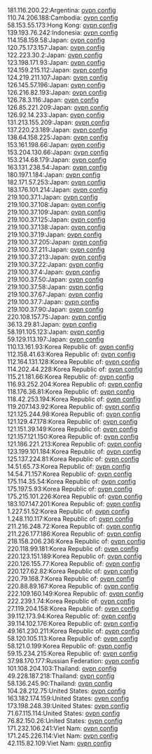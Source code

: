 181.116.200.22:Argentina: [ovpn config](vpn/181_116_200_22.ovpn)  
110.74.206.188:Cambodia: [ovpn config](vpn/110_74_206_188.ovpn)  
58.153.55.173:Hong Kong: [ovpn config](vpn/58_153_55_173.ovpn)  
139.193.76.242:Indonesia: [ovpn config](vpn/139_193_76_242.ovpn)  
114.158.159.58:Japan: [ovpn config](vpn/114_158_159_58.ovpn)  
120.75.173.157:Japan: [ovpn config](vpn/120_75_173_157.ovpn)  
122.223.30.2:Japan: [ovpn config](vpn/122_223_30_2.ovpn)  
123.198.171.93:Japan: [ovpn config](vpn/123_198_171_93.ovpn)  
124.159.215.112:Japan: [ovpn config](vpn/124_159_215_112.ovpn)  
124.219.211.107:Japan: [ovpn config](vpn/124_219_211_107.ovpn)  
126.145.57.196:Japan: [ovpn config](vpn/126_145_57_196.ovpn)  
126.216.82.193:Japan: [ovpn config](vpn/126_216_82_193.ovpn)  
126.78.3.116:Japan: [ovpn config](vpn/126_78_3_116.ovpn)  
126.85.221.209:Japan: [ovpn config](vpn/126_85_221_209.ovpn)  
126.92.14.233:Japan: [ovpn config](vpn/126_92_14_233.ovpn)  
131.213.155.209:Japan: [ovpn config](vpn/131_213_155_209.ovpn)  
137.220.23.189:Japan: [ovpn config](vpn/137_220_23_189.ovpn)  
138.64.158.225:Japan: [ovpn config](vpn/138_64_158_225.ovpn)  
153.161.198.66:Japan: [ovpn config](vpn/153_161_198_66.ovpn)  
153.204.130.66:Japan: [ovpn config](vpn/153_204_130_66.ovpn)  
153.214.68.179:Japan: [ovpn config](vpn/153_214_68_179.ovpn)  
163.131.238.54:Japan: [ovpn config](vpn/163_131_238_54.ovpn)  
180.197.1.184:Japan: [ovpn config](vpn/180_197_1_184.ovpn)  
182.171.57.253:Japan: [ovpn config](vpn/182_171_57_253.ovpn)  
183.176.101.214:Japan: [ovpn config](vpn/183_176_101_214.ovpn)  
219.100.37.1:Japan: [ovpn config](vpn/219_100_37_1.ovpn)  
219.100.37.108:Japan: [ovpn config](vpn/219_100_37_108.ovpn)  
219.100.37.109:Japan: [ovpn config](vpn/219_100_37_109.ovpn)  
219.100.37.125:Japan: [ovpn config](vpn/219_100_37_125.ovpn)  
219.100.37.138:Japan: [ovpn config](vpn/219_100_37_138.ovpn)  
219.100.37.19:Japan: [ovpn config](vpn/219_100_37_19.ovpn)  
219.100.37.205:Japan: [ovpn config](vpn/219_100_37_205.ovpn)  
219.100.37.211:Japan: [ovpn config](vpn/219_100_37_211.ovpn)  
219.100.37.213:Japan: [ovpn config](vpn/219_100_37_213.ovpn)  
219.100.37.22:Japan: [ovpn config](vpn/219_100_37_22.ovpn)  
219.100.37.4:Japan: [ovpn config](vpn/219_100_37_4.ovpn)  
219.100.37.50:Japan: [ovpn config](vpn/219_100_37_50.ovpn)  
219.100.37.58:Japan: [ovpn config](vpn/219_100_37_58.ovpn)  
219.100.37.67:Japan: [ovpn config](vpn/219_100_37_67.ovpn)  
219.100.37.7:Japan: [ovpn config](vpn/219_100_37_7.ovpn)  
219.100.37.90:Japan: [ovpn config](vpn/219_100_37_90.ovpn)  
220.108.157.75:Japan: [ovpn config](vpn/220_108_157_75.ovpn)  
36.13.29.81:Japan: [ovpn config](vpn/36_13_29_81.ovpn)  
58.191.105.123:Japan: [ovpn config](vpn/58_191_105_123.ovpn)  
59.129.113.197:Japan: [ovpn config](vpn/59_129_113_197.ovpn)  
110.13.161.93:Korea Republic of: [ovpn config](vpn/110_13_161_93.ovpn)  
112.158.41.63:Korea Republic of: [ovpn config](vpn/112_158_41_63.ovpn)  
112.164.131.128:Korea Republic of: [ovpn config](vpn/112_164_131_128.ovpn)  
114.202.44.228:Korea Republic of: [ovpn config](vpn/114_202_44_228.ovpn)  
115.21.181.66:Korea Republic of: [ovpn config](vpn/115_21_181_66.ovpn)  
116.93.252.204:Korea Republic of: [ovpn config](vpn/116_93_252_204.ovpn)  
118.176.36.81:Korea Republic of: [ovpn config](vpn/118_176_36_81.ovpn)  
118.42.253.194:Korea Republic of: [ovpn config](vpn/118_42_253_194.ovpn)  
119.207.143.92:Korea Republic of: [ovpn config](vpn/119_207_143_92.ovpn)  
121.125.244.98:Korea Republic of: [ovpn config](vpn/121_125_244_98.ovpn)  
121.129.47.178:Korea Republic of: [ovpn config](vpn/121_129_47_178.ovpn)  
121.151.39.149:Korea Republic of: [ovpn config](vpn/121_151_39_149.ovpn)  
121.157.121.150:Korea Republic of: [ovpn config](vpn/121_157_121_150.ovpn)  
121.186.221.213:Korea Republic of: [ovpn config](vpn/121_186_221_213.ovpn)  
123.199.101.184:Korea Republic of: [ovpn config](vpn/123_199_101_184.ovpn)  
125.137.224.81:Korea Republic of: [ovpn config](vpn/125_137_224_81.ovpn)  
14.51.65.73:Korea Republic of: [ovpn config](vpn/14_51_65_73.ovpn)  
14.54.71.157:Korea Republic of: [ovpn config](vpn/14_54_71_157.ovpn)  
175.114.35.54:Korea Republic of: [ovpn config](vpn/175_114_35_54.ovpn)  
175.197.5.93:Korea Republic of: [ovpn config](vpn/175_197_5_93.ovpn)  
175.215.101.226:Korea Republic of: [ovpn config](vpn/175_215_101_226.ovpn)  
183.107.147.201:Korea Republic of: [ovpn config](vpn/183_107_147_201.ovpn)  
1.227.51.52:Korea Republic of: [ovpn config](vpn/1_227_51_52.ovpn)  
1.248.110.117:Korea Republic of: [ovpn config](vpn/1_248_110_117.ovpn)  
211.216.248.72:Korea Republic of: [ovpn config](vpn/211_216_248_72.ovpn)  
211.226.177.186:Korea Republic of: [ovpn config](vpn/211_226_177_186.ovpn)  
218.158.206.236:Korea Republic of: [ovpn config](vpn/218_158_206_236.ovpn)  
220.118.99.181:Korea Republic of: [ovpn config](vpn/220_118_99_181.ovpn)  
220.123.151.189:Korea Republic of: [ovpn config](vpn/220_123_151_189.ovpn)  
220.126.155.77:Korea Republic of: [ovpn config](vpn/220_126_155_77.ovpn)  
220.127.62.82:Korea Republic of: [ovpn config](vpn/220_127_62_82.ovpn)  
220.79.168.7:Korea Republic of: [ovpn config](vpn/220_79_168_7.ovpn)  
220.88.89.167:Korea Republic of: [ovpn config](vpn/220_88_89_167.ovpn)  
222.109.160.149:Korea Republic of: [ovpn config](vpn/222_109_160_149.ovpn)  
222.239.1.74:Korea Republic of: [ovpn config](vpn/222_239_1_74.ovpn)  
27.119.204.158:Korea Republic of: [ovpn config](vpn/27_119_204_158.ovpn)  
39.112.173.94:Korea Republic of: [ovpn config](vpn/39_112_173_94.ovpn)  
39.114.102.176:Korea Republic of: [ovpn config](vpn/39_114_102_176.ovpn)  
49.161.230.211:Korea Republic of: [ovpn config](vpn/49_161_230_211.ovpn)  
58.120.105.113:Korea Republic of: [ovpn config](vpn/58_120_105_113.ovpn)  
58.121.0.199:Korea Republic of: [ovpn config](vpn/58_121_0_199.ovpn)  
59.15.234.215:Korea Republic of: [ovpn config](vpn/59_15_234_215.ovpn)  
37.98.170.177:Russian Federation: [ovpn config](vpn/37_98_170_177.ovpn)  
101.108.204.103:Thailand: [ovpn config](vpn/101_108_204_103.ovpn)  
49.228.187.218:Thailand: [ovpn config](vpn/49_228_187_218.ovpn)  
58.136.245.90:Thailand: [ovpn config](vpn/58_136_245_90.ovpn)  
104.28.212.75:United States: [ovpn config](vpn/104_28_212_75.ovpn)  
163.182.174.159:United States: [ovpn config](vpn/163_182_174_159.ovpn)  
173.198.248.39:United States: [ovpn config](vpn/173_198_248_39.ovpn)  
71.67.115.114:United States: [ovpn config](vpn/71_67_115_114.ovpn)  
76.82.150.26:United States: [ovpn config](vpn/76_82_150_26.ovpn)  
171.232.106.241:Viet Nam: [ovpn config](vpn/171_232_106_241.ovpn)  
171.245.226.114:Viet Nam: [ovpn config](vpn/171_245_226_114.ovpn)  
42.115.82.109:Viet Nam: [ovpn config](vpn/42_115_82_109.ovpn)  
